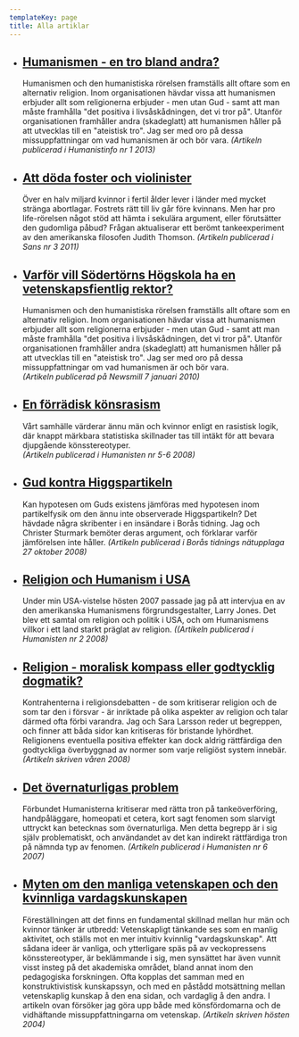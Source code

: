 ```yaml
---
templateKey: page
title: Alla artiklar
---
```

* ## [Humanismen - en tro bland andra?](media/Debattartikel-Livsaskadning.pdf)
  Humanismen och den humanistiska rörelsen framställs allt oftare som en alternativ religion. Inom organisationen hävdar vissa att humanismen erbjuder allt som religionerna erbjuder - men utan Gud - samt att man måste framhålla "det positiva i livsåskådningen, det vi tror på". Utanför organisationen framhåller andra (skadeglatt) att humanismen håller på att utvecklas till en "ateistisk tro". Jag ser med oro på dessa missuppfattningar om vad humanismen är och bör vara.
  _(Artikeln publicerad i Humanistinfo nr 1 2013)_
* ## [Att döda foster och violinister](media/Debattartikel-Abortslutversion.pdf)
  Över en halv miljard kvinnor i fertil ålder lever i länder med mycket stränga abortlagar. Fostrets rätt till liv går före kvinnans. Men har pro life-rörelsen något stöd att hämta i sekulära argument, eller förutsätter den gudomliga påbud? Frågan aktualiserar ett berömt tankeexperiment av den amerikanska filosofen Judith Thomson.
  _(Artikeln publicerad i Sans nr 3 2011)_
* ## [Varför vill Södertörns Högskola ha en vetenskapsfientlig rektor?](media/Debattartikel-NyrektorSHv2.pdf)
  Humanismen och den humanistiska rörelsen framställs allt oftare som en alternativ religion. Inom organisationen hävdar vissa att humanismen erbjuder allt som religionerna erbjuder - men utan Gud - samt att man måste framhålla "det positiva i livsåskådningen, det vi tror på". Utanför organisationen framhåller andra (skadeglatt) att humanismen håller på att utvecklas till en "ateistisk tro". Jag ser med oro på dessa missuppfattningar om vad humanismen är och bör vara.\
  _(Artikeln publicerad på Newsmill 7 januari 2010)_
* ## [En förrädisk könsrasism](http://www.fritankesmedja.se/en-forradisk-konsrasism)
  Vårt samhälle värderar ännu män och kvinnor enligt en rasistisk logik, där knappt märkbara statistiska skillnader tas till intäkt för att bevara djupgående könsstereotyper.\
  _(Artikeln publicerad i Humanisten nr 5-6 2008)_
* ## [Gud kontra Higgspartikeln](http://www.bt.se/debatt/gud-kontra-higgspartikeln(936320).gm)
  Kan hypotesen om Guds existens jämföras med hypotesen inom partikelfysik om den ännu inte observerade Higgspartikeln? Det hävdade några skribenter i en insändare i Borås tidning. Jag och Christer Sturmark bemöter deras argument, och förklarar varför jämförelsen inte håller. 
  _(Artikeln publicerad i Borås tidnings nätupplaga 27 oktober 2008)_
* ## [Religion och Humanism i USA](http://www.fritankesmedja.se/religion-och-humanism-i-usa)
  Under min USA-vistelse hösten 2007 passade jag på att intervjua en av den amerikanska Humanismens förgrundsgestalter, Larry Jones. Det blev ett samtal om religion och politik i USA, och om Humanismens villkor i ett land starkt präglat av religion.
  _((Artikeln publicerad i Humanisten nr 2 2008)_
* ## [Religion - moralisk kompass eller godtycklig dogmatik?](media/Debattartikel-Religionsdebatt.pdf)
  Kontrahenterna i religionsdebatten - de som kritiserar religion och de som tar den i försvar - är inriktade på olika aspekter av religion och talar därmed ofta förbi varandra. Jag och Sara Larsson reder ut begreppen, och finner att båda sidor kan kritiseras för bristande lyhördhet. Religionens eventuella positiva effekter kan dock aldrig rättfärdiga den godtyckliga överbyggnad av normer som varje religiöst system innebär. 
  _(Artikeln skriven våren 2008)_
* ## [Det övernaturligas problem](http://www.fritankesmedja.se/det-overnaturligas-problem)
  Förbundet Humanisterna kritiserar med rätta tron på tankeöverföring, handpåläggare, homeopati et cetera, kort sagt fenomen som slarvigt uttryckt kan betecknas som övernaturliga. Men detta begrepp är i sig själv problematiskt, och användandet av det kan indirekt rättfärdiga tron på nämnda typ av fenomen. 
  _(Artikeln publicerad i Humanisten nr 6 2007)_
* ## [Myten om den manliga vetenskapen och den kvinnliga vardagskunskapen](media/Debattartikel-Moira2.pdf)
  Föreställningen att det finns en fundamental skillnad mellan hur män och kvinnor tänker är utbredd: Vetenskapligt tänkande ses som en manlig aktivitet, och ställs mot en mer intuitiv kvinnlig "vardagskunskap". Att sådana ideer är vanliga, och ytterligare späs på av veckopressens könsstereotyper, är beklämmande i sig, men synsättet har även vunnit visst insteg på det akademiska området, bland annat inom den pedagogiska forskningen. Ofta kopplas det samman med en konstruktivistisk kunskapssyn, och med en påstådd motsättning mellan vetenskaplig kunskap å den ena sidan, och vardaglig å den andra. I artikeln ovan försöker jag göra upp både med könsfördomarna och de vidhäftande missuppfattningarna om vetenskap. 
  _(Artikeln skriven hösten 2004)_